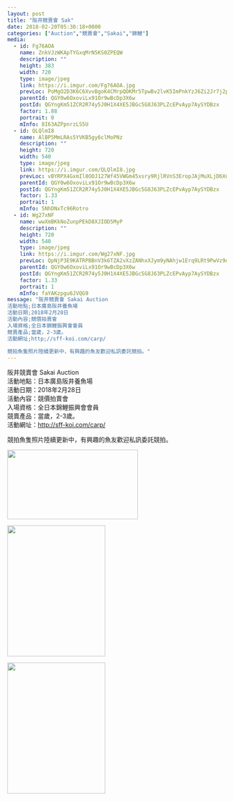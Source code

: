 ```yaml
---
layout: post
title: "阪井競賣會 Sak" 
date: 2018-02-20T05:30:18+0000 
categories: ["Auction","競賣會","Sakai","錦鯉"] 
media:
  - id: Fg76AOA
    name: ZnkVJzWKApTYGxqMrN5KS0ZPEQW
    description: ""   
    height: 383
    width: 720
    type: image/jpeg
    link: https://i.imgur.com/Fg76AOA.jpg
    prevLoc: PoMgO2D3K6C6XvvBgoK4CMrpQOKMr5TpwBv2lvK5ImPnkYzJ6Zi2Jr7j2p28ulpOR069MqIMNRWJq5j9trprLk8wNnIzkY9w69XYFkEN9z2G1pszvrGv30RYfg4AxAj9mYhnD7j9WAjOslZVGGB0jrhBzpNw6MEVhryL2rmO51IkYYoZ0yVAtk7BO55mLyh6QjmvNJY0hB0Q74mJDWHJ2B7rOXkJFVgx7zqPP7cONjmpZZw0cq8NNqlLQvhE4rOm7Z92FDP
    parentId: QGY0w6OxoviLx91Or9wBcDp3X6w
    postId: QGYngKm51ZCR2R74y5J0H1X4XE5JBGc5G8J63PLZcEPvAyp7AySYDBzx
    factor: 1.88
    portrait: 0
    mInfo: 8I63AZPpnrzLS5U
  - id: QLQlmI8
    name: AlBP5MmLRAs5YVKB5gy6clMoPNz
    description: ""   
    height: 720
    width: 540
    type: image/jpeg
    link: https://i.imgur.com/QLQlmI8.jpg
    prevLoc: vBYRPX4GxmIl8OOJ127Wf45VWGm45xsry9RjlRVnS3EropJAjMuXLjD6XnXvIzB4WXRMj1FXkDLYQ9Gqf7w7L3jqrRhkJxKNxlW4hDvqOW7XVmuqN3oY7gPBu0pyW4rZ9yCLzvPY8y8VU5GzEDLjWJH47qMOBjpVIzvV8zqw9YT0VVWEM4xpuAL2NDD7JGCnvnp54r8WUp1M5oYAPouNxN8BVDznuj4G8VRn5qIlgV5X3mp1cKjznBGEDzH8V39P175Gi6O
    parentId: QGY0w6OxoviLx91Or9wBcDp3X6w
    postId: QGYngKm51ZCR2R74y5J0H1X4XE5JBGc5G8J63PLZcEPvAyp7AySYDBzx
    factor: 1.33
    portrait: 1
    mInfo: 5NhDNxTc96Rotro
  - id: Wg27xNF
    name: wwXmBKkNoZunpPEkD8XJIOD5MyP
    description: ""   
    height: 720
    width: 540
    type: image/jpeg
    link: https://i.imgur.com/Wg27xNF.jpg
    prevLoc: QpNjP3E9KATRPBBnV3k6TZA2vXzZANhxXJym9yNAhjw1Erq9LRt9PwVz9o97szyEO7X9YKF7VRowQEZPSrjr3V6KEEh6P9EM73MmT3BLzvKZRohzGEYvAn01Unw4PBGgJkcp1n4VD0OxiYXpZY5v1OupoVOwwOzyH6AmD6zG1jFEVV6YyOlgCDzkXNNYBPhxgJKDXkgXhWzAVqJ2wYIEq82N7BZkCWNNrvpjBwtVZkvm4WQ1HKRrDgJRX1SxMAlk7515tvq
    parentId: QGY0w6OxoviLx91Or9wBcDp3X6w
    postId: QGYngKm51ZCR2R74y5J0H1X4XE5JBGc5G8J63PLZcEPvAyp7AySYDBzx
    factor: 1.33
    portrait: 1
    mInfo: faYAKzpgu6JVQG9
message: "阪井競賣會 Sakai Auction  
活動地點;日本廣島阪井養魚場  
活動日期;2018年2月28日  
活動內容;競價拍賣會  
入場資格;全日本錦鯉振興會會員  
競賣產品;當歲，2-3歲。  
活動網址;http;//sff-koi.com/carp/  
  
競拍魚隻照片陸續更新中，有興趣的魚友歡迎私訊委託競拍。"
---
```


阪井競賣會 Sakai Auction  
活動地點：日本廣島阪井養魚場  
活動日期：2018年2月28日  
活動內容：競價拍賣會  
入場資格：全日本錦鯉振興會會員  
競賣產品：當歲，2-3歲。  
活動網址：http://sff-koi.com/carp/  
  
競拍魚隻照片陸續更新中，有興趣的魚友歡迎私訊委託競拍。


[//]: #media:  
<a href="https://i.imgur.com/Fg76AOA.jpg"><img src="https://i.imgur.com/Fg76AOA.jpg" height="159" width="300" /></a> 
  

<a href="https://i.imgur.com/QLQlmI8.jpg"><img src="https://i.imgur.com/QLQlmI8.jpg" height="300" width="225" /></a> 
  

<a href="https://i.imgur.com/Wg27xNF.jpg"><img src="https://i.imgur.com/Wg27xNF.jpg" height="300" width="225" /></a> 
 
